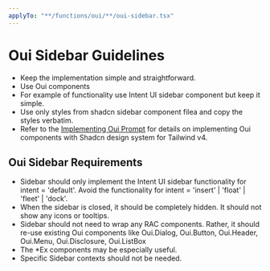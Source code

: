 ```yaml
---
applyTo: "**/functions/oui/**/oui-sidebar.tsx"
---
```


# Oui Sidebar Guidelines

- Keep the implementation simple and straightforward.
- Use Oui components
- For example of functionality use Intent UI sidebar component but keep it simple.
- Use only styles from shadcn sidebar component filea and copy the styles verbatim.
- Refer to the [Implementing Oui Prompt](oui-implementing.prompt.md) for details on implementing Oui components with Shadcn design system for Tailwind v4.

## Oui Sidebar Requirements

- Sidebar should only implement the Intent UI sidebar functionality for intent = 'default'. Avoid the functionality for intent = 'insert' | 'float' | 'fleet' | 'dock'.
- When the sidebar is closed, it should be completely hidden. It should not show any icons or tooltips.
- Sidebar should not need to wrap any RAC components. Rather, it should re-use existing Oui components like Oui.Dialog, Oui.Button, Oui.Header, Oui.Menu, Oui.Disclosure, Oui.ListBox
- The \*Ex components may be especially useful.
- Specific Sidebar contexts should not be needed.
